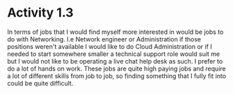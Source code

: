 # Activity 1.3

In terms of jobs that I would find myself more interested in would be jobs to do with Networking. I.e Network engineer or Administration if those positions weren't available I would like to do Cloud Administration or if I needed to start somewhere smaller a technical support role would suit me but I would not like to be operating a live chat help desk as such. I prefer to do a lot of hands on work. These jobs are quite high paying jobs and require a lot of different skills from job to job, so finding something that I fully fit into could be quite difficult.

